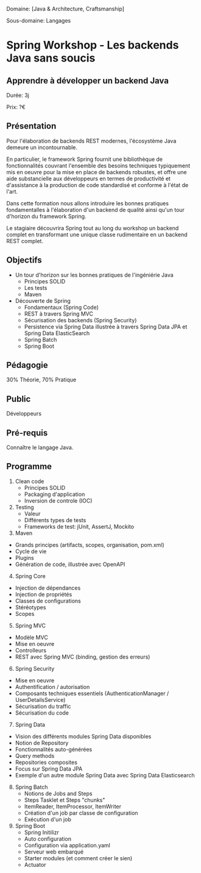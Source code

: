 Domaine: [Java & Architecture, Craftsmanship]

Sous-domaine: Langages

# Spring Workshop - Les backends Java sans soucis

## Apprendre à développer un backend Java

Durée: 3j

Prix: ?€

## Présentation

Pour l'élaboration de backends REST modernes, l'écosystème Java demeure un incontournable.

En particulier, le framework Spring fournit une bibliothèque de fonctionnalités couvrant l'ensemble des besoins techniques typiquement mis en oeuvre pour la mise en place de backends robustes, et offre une aide substancielle aux développeurs en termes de productivité et d'assistance à la production de code standardisé et conforme à l'état de l'art.

Dans cette formation nous allons introduire les bonnes pratiques fondamentalles à l'élaboration d'un backend de qualité ainsi qu'un tour d'horizon du framework Spring.

Le stagiaire découvrira Spring tout au long du workshop un backend complet en transformant une unique classe rudimentaire en un backend REST complet.

## Objectifs

- Un tour d'horizon sur les bonnes pratiques de l'ingéniérie Java
  - Principes SOLID
  - Les tests
  - Maven
- Découverte de Spring
  - Fondamentaux (Spring Code)
  - REST à travers Spring MVC
  - Sécurisation des backends (Spring Security)
  - Persistence via Spring Data illustrée à travers Spring Data JPA et Spring Data ElasticSearch
  - Spring Batch
  - Spring Boot

## Pédagogie

30% Théorie, 70% Pratique

## Public

Développeurs

## Pré-requis

Connaître le langage Java.

## Programme

1. Clean code
   - Principes SOLID
   - Packaging d'application
   - Inversion de controle (IOC)
2. Testing
   - Valeur
   - Différents types de tests
   - Frameworks de test: jUnit, AssertJ, Mockito
3. Maven
  - Grands principes (artifacts, scopes, organisation, pom.xml)
  - Cycle de vie
  - Plugins
  - Génération de code, illustrée avec OpenAPI
4. Spring Core
  - Injection de dépendances
  - Injection de propriétés
  - Classes de configurations
  - Stéréotypes
  - Scopes
5. Spring MVC
  - Modèle MVC
  - Mise en oeuvre
  - Controlleurs
  - REST avec Spring MVC (binding, gestion des erreurs)
6. Spring Security
  - Mise en oeuvre
  - Authentification / autorisation
  - Composants techniques essentiels (AuthenticationManager / UserDetailsService)
  - Sécurisation du traffic
  - Sécurisation du code
7. Spring Data
  - Vision des différents modules Spring Data disponibles
  - Notion de Repository
  - Fonctionnalités auto-générées
  - Query methods
  - Repositories composites
  - Focus sur Spring Data JPA
  - Exemple d'un autre module Spring Data avec Spring Data Elasticsearch
8. Spring Batch
   - Notions de Jobs and Steps
   - Steps Tasklet et Steps "chunks" 
   - ItemReader, ItemProcessor, ItemWriter
   - Création d'un job par classe de configuration
   - Exécution d'un job
9. Spring Boot
   - Spring Initilizr
   - Auto configuration
   - Configuration via application.yaml
   - Serveur web embarqué
   - Starter modules (et comment créer le sien)
   - Actuator
